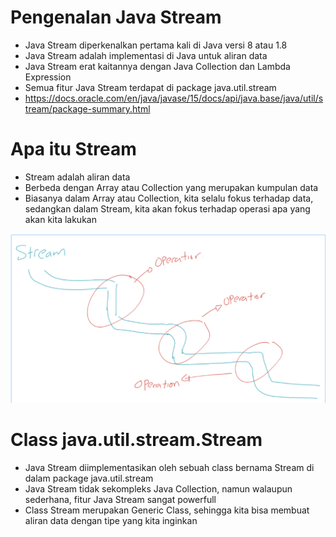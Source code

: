 # Pengenalan Java Stream

- Java Stream diperkenalkan pertama kali di Java versi 8 atau 1.8
- Java Stream adalah implementasi di Java untuk aliran data
- Java Stream erat kaitannya dengan Java Collection dan Lambda Expression
- Semua fitur Java Stream terdapat di package java.util.stream
- https://docs.oracle.com/en/java/javase/15/docs/api/java.base/java/util/stream/package-summary.html

# Apa itu Stream

- Stream adalah aliran data
- Berbeda dengan Array atau Collection yang merupakan kumpulan data
- Biasanya dalam Array atau Collection, kita selalu fokus terhadap data, sedangkan dalam Stream, kita akan fokus terhadap operasi apa yang akan kita lakukan

![img.png](img.png)

# Class java.util.stream.Stream<T>

- Java Stream diimplementasikan oleh sebuah class bernama Stream di dalam package java.util.stream
- Java Stream tidak sekompleks Java Collection, namun walaupun sederhana, fitur Java Stream sangat powerfull
- Class Stream merupakan Generic Class, sehingga kita bisa membuat aliran data dengan tipe yang kita inginkan 

